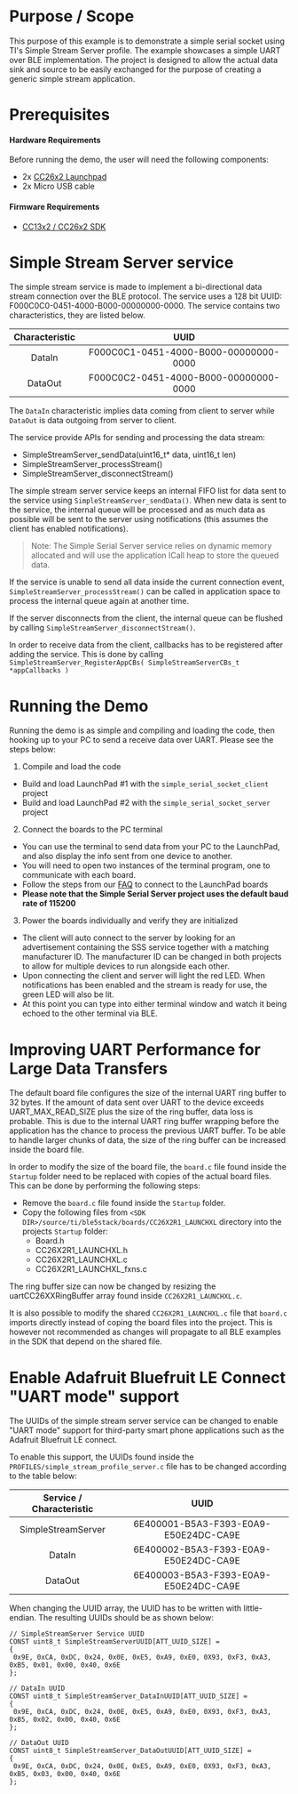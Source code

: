
Purpose / Scope
===============

This purpose of this example is to demonstrate a simple serial socket using
TI's Simple Stream Server profile. The example showcases a simple UART over
BLE implementation. The project is designed to allow the actual data sink and
source to be easily exchanged for the purpose of creating a generic simple
stream application.

Prerequisites
=============

#### Hardware Requirements

Before running the demo, the user will need the following components:

- 2x [CC26x2 Launchpad](http://www.ti.com/tool/LAUNCHXL-CC26X2R1)
- 2x Micro USB cable

#### Firmware Requirements

- [CC13x2 / CC26x2 SDK](http://www.ti.com/tool/SIMPLELINK-CC13X2-26X2-SDK)

Simple Stream Server service
============================

The simple stream service is made to implement a bi-directional data stream
connection over the BLE protocol. The service uses a 128 bit UUID:
F000C0C0-0451-4000-B000-00000000-0000. The service contains two
characteristics, they are listed below.

| Characteristic    | UUID                                      |
|:-----------------:|:-----------------------------------------:|
|DataIn             | F000C0C1-0451-4000-B000-00000000-0000     |
|DataOut            | F000C0C2-0451-4000-B000-00000000-0000     |

The `DataIn` characteristic implies  data coming from client to server while
`DataOut` is data outgoing from server to client.

The service provide APIs for sending and processing the data stream:
* SimpleStreamServer_sendData(uint16_t* data, uint16_t len)
* SimpleStreamServer_processStream()
* SimpleStreamServer_disconnectStream()

The simple stream server service keeps an internal FIFO list for data sent to
the service using `SimpleStreamServer_sendData()`. When new data is sent to the
service, the internal queue will be processed and as much data as possible
will be sent to the server using notifications (this assumes the client has
enabled notifications).

> Note: The Simple Serial Server service relies on dynamic memory allocated and
> will use the application ICall heap to store the queued data.

If the service is unable to send all data inside the current connection event,
`SimpleStreamServer_processStream()` can be called in application space to
process the internal queue again at another time.

If the server disconnects from the client, the internal queue can be flushed
by calling `SimpleStreamServer_disconnectStream()`.

In order to receive data from the client, callbacks has to be registered
after adding the service. This is done by calling
`SimpleStreamServer_RegisterAppCBs( SimpleStreamServerCBs_t *appCallbacks )`

Running the Demo
================

Running the demo is as simple and compiling and loading the code, then hooking
up to your PC to send a receive data over UART. Please see the steps below:

1. Compile and load the code
 - Build and load LaunchPad #1 with the `simple_serial_socket_client` project
 - Build and load LaunchPad #2 with the `simple_serial_socket_server` project

2. Connect the boards to the PC terminal
 - You can use the terminal to send data from your PC to the LaunchPad, and
 also display the info sent from one device to another.
 - You will need to open two instances of the terminal program, one to
 communicate with each board.
 - Follow the steps from our [FAQ](faq.md) to connect to the LaunchPad boards
 - **Please note that the Simple Serial Server project uses the default baud
 rate of 115200**

3. Power the boards individually  and verify they are initialized
 - The client will auto connect to the server by looking for an advertisement
 containing the SSS service together with a
   matching manufacturer ID. The manufacturer ID can be changed in both
   projects to allow for multiple devices to run
   alongside each other.
 - Upon connecting the client and server will light the red LED. When
 notifications has been enabled and the stream is ready
   for use, the green LED will also be lit.
 - At this point you can type into either terminal window and watch it being
 echoed to the other terminal via BLE.

Improving UART Performance for Large Data Transfers
===================================================

The default board file configures the size of the internal UART ring buffer to
32 bytes. If the amount of data sent over UART to the device exceeds
UART_MAX_READ_SIZE plus the size of the ring buffer, data loss is probable.
This is due to the internal UART ring buffer wrapping before the application
has the chance to process the previous UART buffer. To be able to handle
larger chunks of data, the size of the ring buffer can be increased inside the
board file.

In order to modify the size of the board file, the `board.c` file found inside
the `Startup`  folder need to be replaced with copies of the actual board
files. This can be done by performing the following steps:

- Remove the `board.c` file found inside the `Startup` folder.
- Copy the following files from `<SDK DIR>/source/ti/ble5stack/boards/CC26X2R1_LAUNCHXL` directory into the projects `Startup` folder:
    - Board.h
    - CC26X2R1_LAUNCHXL.h
    - CC26X2R1_LAUNCHXL.c
    - CC26X2R1_LAUNCHXL_fxns.c

The ring buffer size can now be changed by resizing the uartCC26XXRingBuffer
array found inside `CC26X2R1_LAUNCHXL.c`.

It is also possible to modify the shared `CC26X2R1_LAUNCHXL.c` file that
`board.c` imports directly instead of coping the board files into the project.
This is however not recommended as changes will propagate to all BLE examples in the SDK
that depend on the shared file.


Enable Adafruit Bluefruit LE Connect "UART mode" support
========================================================

The UUIDs of the simple stream server service can be changed to enable "UART
mode" support for third-party smart phone applications such as the Adafruit
Bluefruit LE connect.

To enable this support, the UUIDs found inside the
`PROFILES/simple_stream_profile_server.c` file has to be changed according to
the table below:

| Service / Characteristic | UUID                                      |
|:------------------------:|:-----------------------------------------:|
|SimpleStreamServer        | 6E400001-B5A3-F393-E0A9-E50E24DC-CA9E     |
|DataIn                    | 6E400002-B5A3-F393-E0A9-E50E24DC-CA9E     |
|DataOut                   | 6E400003-B5A3-F393-E0A9-E50E24DC-CA9E     |

When changing the UUID array, the UUID has to be written with little-endian.
The resulting UUIDs should be as shown below:

```
// SimpleStreamServer Service UUID
CONST uint8_t SimpleStreamServerUUID[ATT_UUID_SIZE] =
{
 0x9E, 0xCA, 0xDC, 0x24, 0x0E, 0xE5, 0xA9, 0xE0, 0X93, 0xF3, 0xA3, 0xB5, 0x01, 0x00, 0x40, 0x6E
};

// DataIn UUID
CONST uint8_t SimpleStreamServer_DataInUUID[ATT_UUID_SIZE] =
{
 0x9E, 0xCA, 0xDC, 0x24, 0x0E, 0xE5, 0xA9, 0xE0, 0X93, 0xF3, 0xA3, 0xB5, 0x02, 0x00, 0x40, 0x6E
};

// DataOut UUID
CONST uint8_t SimpleStreamServer_DataOutUUID[ATT_UUID_SIZE] =
{
 0x9E, 0xCA, 0xDC, 0x24, 0x0E, 0xE5, 0xA9, 0xE0, 0X93, 0xF3, 0xA3, 0xB5, 0x03, 0x00, 0x40, 0x6E
};
```
